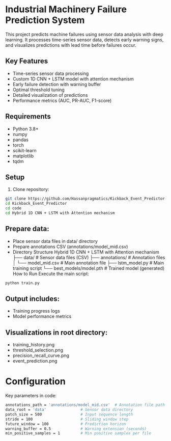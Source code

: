 # Industrial Machinery Failure Prediction System

This project predicts machine failures using sensor data analysis with deep learning. It processes time-series sensor data, detects early warning signs, and visualizes predictions with lead time before failures occur.

## Key Features
- Time-series sensor data processing
- Custom 1D CNN + LSTM model with attention mechanism
- Early failure detection with warning buffer
- Optimal threshold tuning
- Detailed visualization of predictions
- Performance metrics (AUC, PR-AUC, F1-score)

## Requirements
- Python 3.8+
- numpy
- pandas
- torch
- scikit-learn
- matplotlib
- tqdm

## Setup
1. Clone repository:
 ```bash
 git clone https://github.com/Hassanpragmatics/Kickback_Event_Predictor.git
 cd Kickback_Event_Predictor
 cd code
 cd Hybrid 1D CNN + LSTM with Attention mechanism
  ```
## Prepare data:
- Place sensor data files in data/ directory
- Prepare annotations CSV (annotations/model_mid.csv)
- Directory Structure
Hybrid 1D CNN + LSTM with Attention mechanism
├── data/                   # Sensor data files (CSV)
├── annotations/            # Annotation files
│   └── model_mid.csv       # Main annotation file
├── lstm_model.py                # Main training script
└── best_models/model.pth # Trained model (generated)
How to Run
Execute the main script:

 ```bash
python train.py
 ```

## Output includes:

- Training progress logs
- Model performance metrics

## Visualizations in root directory:

- training_history.png
- threshold_selection.png
- precision_recall_curve.png
- event_prediction.png

# Configuration

Key parameters in code:

 ```bash
annotations_path = 'annotations/model_mid.csv'  # Annotation file path
data_root = 'data'               # Sensor data directory
patch_size = 500                 # Input sequence length
stride = 100                     # Sliding window step
future_window = 100              # Prediction horizon
warning_buffer = 0.5             # Warning extension (seconds)
min_positive_samples = 1         # Min positive samples per file
 ```
